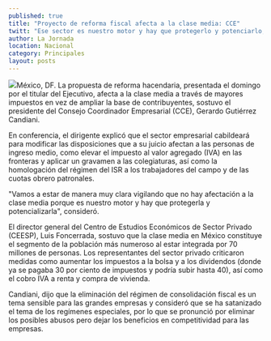 ```yaml
---
published: true
title: "Proyecto de reforma fiscal afecta a la clase media: CCE"
twitt: "Ese sector es nuestro motor y hay que protegerlo y potenciarlo, afirmó el presidente del Consejo Coordinador Empresarial, Gerardo Gutiérrez Candiani, quien agregó que cabildearán para modificar esas disposiciones"
author: La Jornada
location: Nacional
category: Principales
layout: posts
---
```


![](http://i.imgur.com/FYpnRBmm.jpg)México, DF. La propuesta de reforma hacendaria, presentada el domingo por el titular del Ejecutivo, afecta a la clase media a través de mayores impuestos en vez de ampliar la base de contribuyentes,  sostuvo el presidente del Consejo Coordinador Empresarial (CCE), Gerardo Gutiérrez Candiani.

En conferencia, el dirigente explicó que el sector empresarial cabildeará para modificar las disposiciones que a su juicio afectan a las personas de ingreso medio, como elevar el impuesto al valor agregado (IVA) en las fronteras y aplicar un gravamen a las colegiaturas, así como la homologación del régimen del ISR a los trabajadores del campo y de las cuotas obrero patronales.

"Vamos a estar de manera muy clara vigilando que no hay afectación a la clase media porque es nuestro motor y hay que protegerla y potencializarla", consideró.

El director general del Centro de Estudios Económicos de Sector Privado (CEESP), Luis Foncerrada, sostuvo que la clase media en México constituye el segmento de la población más numeroso al estar integrada por 70 millones de personas.
Los representantes del sector privado criticaron medidas como aumentar los impuestos a la bolsa y a los dividendos (donde ya se pagaba 30 por ciento de impuestos y podría subir hasta 40), así como el cobro IVA a renta y compra de vivienda.

Candiani, dijo que la eliminación del régimen de consolidación fiscal es un tema sensible para las grandes empresas y consideró que se ha satanizado el tema de los regímenes especiales, por lo que se pronunció por eliminar los posibles abusos pero dejar los beneficios en competitividad para las empresas.
